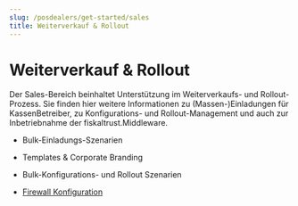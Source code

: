 ```yaml
---
slug: /posdealers/get-started/sales
title: Weiterverkauf & Rollout
---
```


# Weiterverkauf & Rollout

Der Sales-Bereich beinhaltet Unterstützung im Weiterverkaufs- und Rollout-Prozess. Sie finden hier weitere Informationen zu (Massen-)Einladungen für KassenBetreiber, zu  Konfigurations- und Rollout-Management und auch zur Inbetriebnahme der fiskaltrust.Middleware.

- Bulk-Einladungs-Szenarien
- Templates & Corporate Branding
- Bulk-Konfigurations- und Rollout Szenarien

- [Firewall Konfiguration](firewall-settings.md) 

